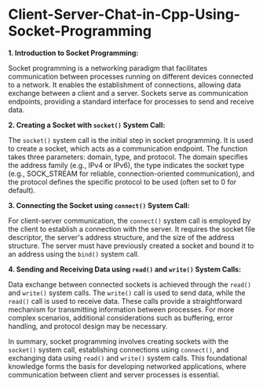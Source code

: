 # Client-Server-Chat-in-Cpp-Using-Socket-Programming

**1. Introduction to Socket Programming:**

Socket programming is a networking paradigm that facilitates communication between processes running on different devices connected to a network. It enables the establishment of connections, allowing data exchange between a client and a server. Sockets serve as communication endpoints, providing a standard interface for processes to send and receive data.

**2. Creating a Socket with `socket()` System Call:**

The `socket()` system call is the initial step in socket programming. It is used to create a socket, which acts as a communication endpoint. The function takes three parameters: domain, type, and protocol. The domain specifies the address family (e.g., IPv4 or IPv6), the type indicates the socket type (e.g., SOCK_STREAM for reliable, connection-oriented communication), and the protocol defines the specific protocol to be used (often set to 0 for default).

**3. Connecting the Socket using `connect()` System Call:**

For client-server communication, the `connect()` system call is employed by the client to establish a connection with the server. It requires the socket file descriptor, the server's address structure, and the size of the address structure. The server must have previously created a socket and bound it to an address using the `bind()` system call.

**4. Sending and Receiving Data using `read()` and `write()` System Calls:**

Data exchange between connected sockets is achieved through the `read()` and `write()` system calls. The `write()` call is used to send data, while the `read()` call is used to receive data. These calls provide a straightforward mechanism for transmitting information between processes. For more complex scenarios, additional considerations such as buffering, error handling, and protocol design may be necessary.

In summary, socket programming involves creating sockets with the `socket()` system call, establishing connections using `connect()`, and exchanging data using `read()` and `write()` system calls. This foundational knowledge forms the basis for developing networked applications, where communication between client and server processes is essential.
